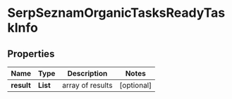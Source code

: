 # SerpSeznamOrganicTasksReadyTaskInfo


## Properties

| Name | Type | Description | Notes |
|------------ | ------------- | ------------- | -------------|
**result** | **List<SerpSeznamOrganicTasksReadyResultInfo>** | array of results |[optional]|